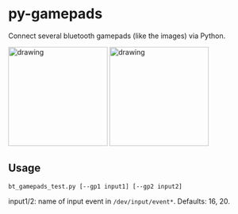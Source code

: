 # py-gamepads
Connect several bluetooth gamepads (like the images) via Python.

<img src="https://user-images.githubusercontent.com/4954109/124144597-7e90c880-da62-11eb-9a19-f3bd5ef61551.png" alt="drawing" width="200"/>
<img src="https://user-images.githubusercontent.com/4954109/124145124-e9420400-da62-11eb-816d-0e94f513c754.png" alt="drawing" width="200"/>

## Usage

```
bt_gamepads_test.py [--gp1 input1] [--gp2 input2]
```
input1/2: name of input event in `/dev/input/event*`. Defaults: 16, 20.
